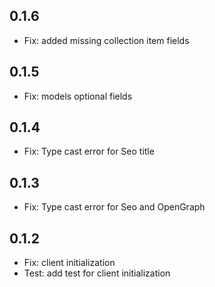 ## 0.1.6

- Fix: added missing collection item fields

## 0.1.5

- Fix: models optional fields

## 0.1.4

- Fix: Type cast error for Seo title

## 0.1.3

- Fix: Type cast error for Seo and OpenGraph

## 0.1.2

- Fix: client initialization
- Test: add test for client initialization
